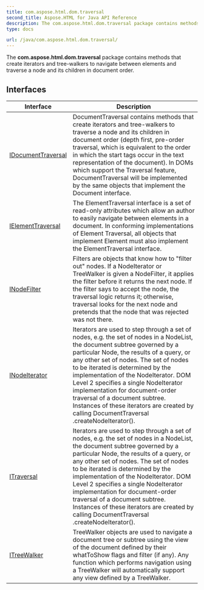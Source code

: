 ```yaml
---
title: com.aspose.html.dom.traversal
second_title: Aspose.HTML for Java API Reference
description: The com.aspose.html.dom.traversal package contains methods that create iterators and tree-walkers to navigate between elements and traverse a node and its children in document order
type: docs

url: /java/com.aspose.html.dom.traversal/
---
```

The **com.aspose.html.dom.traversal** package contains methods that create iterators and tree-walkers to navigate between elements and traverse a node and its children in document order.

## Interfaces

| Interface | Description |
| --- | --- |
| [IDocumentTraversal](./idocumenttraversal/) | DocumentTraversal contains methods that create iterators and tree-walkers to traverse a node and its children in document order (depth first, pre-order traversal, which is equivalent to the order in which the start tags occur in the text representation of the document). In DOMs which support the Traversal feature, DocumentTraversal will be implemented by the same objects that implement the Document interface. |
| [IElementTraversal](./ielementtraversal/) | The ElementTraversal interface is a set of read-only attributes which allow an author to easily navigate between elements in a document. In conforming implementations of Element Traversal, all objects that implement Element must also implement the ElementTraversal interface. |
| [INodeFilter](./inodefilter/) | Filters are objects that know how to "filter out" nodes. If a NodeIterator or TreeWalker is given a NodeFilter, it applies the filter before it returns the next node. If the filter says to accept the node, the traversal logic returns it; otherwise, traversal looks for the next node and pretends that the node that was rejected was not there. |
| [INodeIterator](./inodeiterator/) | Iterators are used to step through a set of nodes, e.g. the set of nodes in a NodeList, the document subtree governed by a particular Node, the results of a query, or any other set of nodes. The set of nodes to be iterated is determined by the implementation of the NodeIterator. DOM Level 2 specifies a single NodeIterator implementation for document-order traversal of a document subtree. Instances of these iterators are created by calling DocumentTraversal .createNodeIterator(). |
| [ITraversal](./itraversal/) | Iterators are used to step through a set of nodes, e.g. the set of nodes in a NodeList, the document subtree governed by a particular Node, the results of a query, or any other set of nodes. The set of nodes to be iterated is determined by the implementation of the NodeIterator. DOM Level 2 specifies a single NodeIterator implementation for document-order traversal of a document subtree. Instances of these iterators are created by calling DocumentTraversal .createNodeIterator(). |
| [ITreeWalker](./itreewalker/) | TreeWalker objects are used to navigate a document tree or subtree using the view of the document defined by their whatToShow flags and filter (if any). Any function which performs navigation using a TreeWalker will automatically support any view defined by a TreeWalker. |
